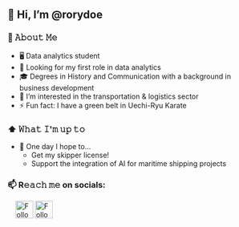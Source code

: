 ## 👋 Hi, I’m @rorydoe

<!---
rorydoe/rorydoe is a ✨ special ✨ repository because its `README.md` (this file) appears on your GitHub profile.
You can click the Preview link to take a look at your changes.
--->

### :book: 𝙰𝚋𝚘𝚞𝚝 𝙼𝚎
- 🖥 Data analytics student
- 💼 Looking for my first role in data analytics
- 🎓 Degrees in History and Communication with a background in business development
- 👀 I’m interested in the transportation & logistics sector
- ⚡ Fun fact: I have a green belt in Uechi-Ryu Karate

### ⬆ 𝚆𝚑𝚊𝚝 𝙸'𝚖 𝚞𝚙 𝚝𝚘
<!--- 
- 🔨 𝙸'𝚖 𝚌𝚞𝚛𝚛𝚎𝚗𝚝𝚕𝚢...
- 🎯 𝙸𝚗 𝚝𝚑𝚎 𝚗𝚎𝚊𝚛 𝚏𝚞𝚝𝚞𝚛𝚎, 𝙸 𝚙𝚕𝚊𝚗 𝚝𝚘...
--->
- 🤞 One day I hope to...
	- Get my skipper license!
	- Support the integration of AI for maritime shipping projects

### 📫 R𝚎𝚊𝚌𝚑 𝚖𝚎 on socials:
&nbsp; &nbsp;
[<img src="https://upload.wikimedia.org/wikipedia/commons/f/f8/LinkedIn_icon_circle.svg" height="35em" align="center" alt="Follow RoryDoe on LinkedIn" title="Follow RoryDoe on LinkedIn"/>](https://www.linkedin.com/in/rorydoehring/)
[<img src="https://upload.wikimedia.org/wikipedia/commons/4/49/Instagram_circle_gradient_blue.png" height="35em" align="center" alt="Follow RoryDoe on Instagram" title="Follow RoryDoe on Instagram"/>](https://www.instagram.com/rorydoe_)
